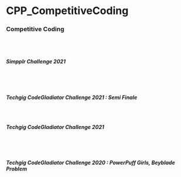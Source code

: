 # CPP_CompetitiveCoding

<h3>Competitive Coding</h3>
<br/><br/>
<h5> Simpplr Challenge 2021 <h5/>
<br/><br/>
<h5> Techgig CodeGladiator Challenge 2021 : Semi Finale <h5/>
<br/>
<h5> Techgig CodeGladiator Challenge 2021 <h5/>
<br/><br/>
<h5> Techgig CodeGladiator Challenge 2020 : PowerPuff Girls, Beyblade Problem <h5/>
<br/><br/>
<br/><br/>
  
  
